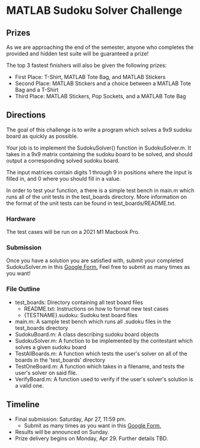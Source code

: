 # MATLAB Sudoku Solver Challenge

## Prizes
As we are approaching the end of the semester, anyone who completes the provided and hidden test suite will be guaranteed a prize!

The top 3 fastest finishers will also be given the following prizes:
- First Place: T-Shirt, MATLAB Tote Bag, and MATLAB Stickers
- Second Place: MATLAB Stickers and a choice between a MATLAB Tote Bag and a T-Shirt
- Third Place: MATLAB Stickers, Pop Sockets, and a MATLAB Tote Bag

## Directions
The goal of this challenge is to write a program which solves a 9x9 sudoku board as quickly as possible.

Your job is to implement the SudokuSolver() function in SudokuSolver.m. It takes in a 9x9 matrix containing the sudoku board to be solved, and should output a corresponding solved sudoku board.

The input matrices contain digits 1 through 9 in positions where the input is filled in, and 0 where you should fill in a value.

In order to test your function, a there is a simple test bench in main.m which runs all of the unit tests in the test_boards directory. More information on the format of the unit tests can be found in test_boards/README.txt.

### Hardware
The test cases will be run on a 2021 M1 Macbook Pro.

### Submission
Once you have a solution you are satisfied with, submit your completed SudokuSolver.m in this [Google Form.](https://forms.gle/SenqjRtaqS77Ne677) Feel free to submit as many times as you want!

### File Outline

* test_boards: Directory containing all test board files
  * README.txt: Instructions on how to format new test cases
  * {TESTNAME}.sudoku: Sudoku test board files
* main.m: A sample test bench which runs all .sudoku files in the test_boards directory
* SudokuBoard.m: A class describing sudoku board objects
* SudokuSolver.m: A function to be implemented by the contestant which solves a given sudoku board
* TestAllBoards.m: A function which tests the user's solver on all of the boards in the 'test_boards' directory
* TestOneBoard.m: A function which takes in a filename, and tests the user's solver on said file.
* VerifyBoard.m: A function used to verify if the user's solver's solution is a valid one.


## Timeline
* Final submission: Saturday, Apr 27, 11:59 pm.
  * Submit as many times as you want in this [Google Form.](https://forms.gle/SenqjRtaqS77Ne677)
* Results will be announced on Sunday.
* Prize delivery begins on Monday, Apr 29. Further details TBD.
